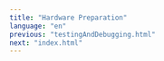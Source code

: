 ```yaml
---
title: "Hardware Preparation"
language: "en"
previous: "testingAndDebugging.html"
next: "index.html"
---
```

